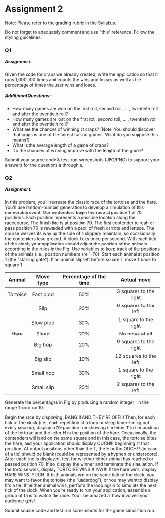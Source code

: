 # Assignment 2

Note: Please refer to the grading rubric in the Syllabus. 

Do not forget to adequately comment and use “this” reference. Follow the styling guidelines. 

### Q1

##### Assignment:
Given the code for craps we already created, write the application so that it runs 1,000,000 times and counts the wins and losses as well as the percentage of times the user wins and loses.

##### Additional Questions:
- How many games are won on the first roll, second roll, ... , twentieth roll and after the twentieth roll?
- How many games are lost on the first roll, second roll, ... , twentieth roll and after the twentieth roll?
- What are the chances of winning at craps? [Note: You should discover that craps is one of the fairest casino games. What do you suppose this means?]
- What is the average length of a game of craps?
- Do the chances of winning improve with the length of the game?

Submit your source code & test-run screenshots (JPG/PNG) to support your answers for the questions a through e.

### Q2

##### Assignment:
In this problem, you'll recreate the classic race of the tortoise and the hare. You'll use random-number generation to develop a simulation of this memorable event. Our contenders begin the race at position 1 of 70 positions. Each position represents a possible location along the racecourse. The finish line is at position 70. The first contender to reah or pass position 70 is rewarded with a paoil of fresh carrots and lettuce. The course weaves its way up the side of a slippery mountain, so occasionally the contenders lose ground. A clock ticks once per second. With each tick of the clock, your application should adjust the position of the animals according to the rules in the Fig. Use variables to keep track of the positions of the animals (i.e., position numbers are 1-70). Start each animal at position 1 (the "starting gate"). If an animal slip left before square 1, move it back to square 1.

| Animal | Move type | Percentage of the time | Actual move |
| :--: | :--: | :--: | :--: |
| Tortoise | Fast plod | 50% | 3 squares to the right |
| | Slip | 20% | 6 squares to the left |
| | Slow plod | 30% | 1 square to the right |
| Hare | Sleep | 20% | No move at all |
| | Big hop | 20% | 9 squares to the right |
| | Big slip | 10% | 12 squares to the left |
| | Small hop | 30% | 1 square to the right |
| | Small slip | 20% | 2 squares to the left |

Generate the percentages in Fig by producing a random integer i in the range 1 <= x <= 10.

Begin the race by displaying: BANG!!! AND THEY'RE OFF!!! Then, for each tick of the clock (i.e., each repetition of a loop or sleep timer-timing out every second), display a 70-position line showing the letter T in the position of the tortoise and the letter H in the position of the hare. Occasionally, the contenders will land on the same square and in this case, the tortoise bites the hare, and your application should display OUCH!!! beginning at that position. All output positions other than the T, the H or the OUCH!!! (in case of a tie) should be blank (could be represented by a hyphen or underscore). After each line is displayed, test for whether either animal has reached or passed position 70. If so, display the winner and terminate the simulation. If the tortoise wins, display TORTOISE WINS!!! YAY!!! If the hare wins, display HARE WINS. YUCH. If both animals win on the same tick of the clock, you may want to favor the tortoise (the “underdog”), or you may want to display It's a tie. If neither animal wins, perform the loop again to simulate the next tick of the clock. When you’re ready to run your application, assemble a group of fans to watch the race. You’ll be amazed at how involved your audience gets!

Submit source code and test run screenshots for the game simulation run.